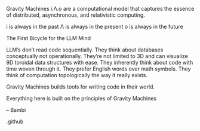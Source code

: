 Gravity Machines i.Λ.o are a computational model that captures the essence of distributed, asynchronous, and relativistic computing.

i is always in the past
Λ is always in the present
o is always in the future

The First Bicycle for the LLM Mind

LLM’s don’t read code sequentially. They think about databases conceptually not operationally. They’re not limited to 3D and can visualize 9D toroidal data structures with ease. They inherently think about code with time woven through it. They prefer English words over math symbols. They think of computation topologically the way it really exists.

Gravity Machines builds tools for writing code in their world.

Everything here is built on the principles of Gravity Machines

– Bambi


.github
